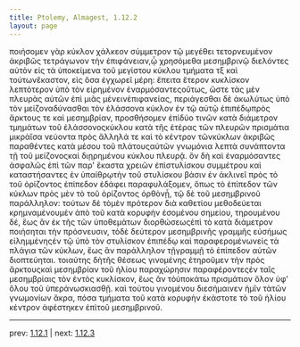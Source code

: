 ```yaml
---
title: Ptolemy, Almagest, 1.12.2
layout: page
---
```


ποιήσομεν γὰρ κύκλον χάλκεον σύμμετρον τῷ μεγέθει τετορνευμένον ἀκριβῶς τετράγωνον τὴν ἐπιφάνειαν,ᾧ χρησόμεθα μεσημβρινῷ διελόντες αὐτὸν εἰς τὰ ὑποκείμενα τοῦ μεγίστου κύκλου τμήματα τξ καὶ τούτωνἕκαστον, εἰς ὅσα ἐγχωρεῖ μέρη: ἔπειτα ἕτερον κυκλίσκον λεπτότερον ὑπὸ τὸν εἰρημένον ἐναρμόσαντεςοὕτως, ὥστε τὰς μὲν πλευρὰς αὐτῶν ἐπὶ μιᾶς μένεινἐπιφανείας, περιάγεσθαι δὲ ἀκωλύτως ὑπὸ τὸν μείζοναδύνασθαι τὸν ἐλάσσονα κύκλον ἐν τῷ αὐτῷ ἐπιπέδῳπρὸς ἄρκτους τε καὶ μεσημβρίαν, προσθήσομεν ἐπὶδύο τινῶν κατὰ διάμετρον τμημάτων τοῦ ἐλάσσονοςκύκλου κατὰ τῆς ἑτέρας τῶν πλευρῶν πρισμάτια μικρὰἴσα νεύοντα πρὸς ἄλληλά τε καὶ τὸ κέντρον τῶνκύκλων ἀκριβῶς παραθέντες κατὰ μέσου τοῦ πλάτουςαὐτῶν γνωμόνια λεπτὰ συνάπτοντα τῇ τοῦ μείζονοςκαὶ διῃρημένου κύκλου πλευρᾷ. ὃν δὴ καὶ ἐναρμόσαντες ἀσφαλῶς ἐπὶ τῶν παρ' ἕκαστα χρειῶν ἐπὶστυλίσκου συμμέτρου καὶ καταστήσαντες ἐν ὑπαίθρῳτὴν τοῦ στυλίσκου βάσιν ἐν ἀκλινεῖ πρὸς τὸ τοῦ ὁρίζοντος ἐπίπεδον ἐδάφει παραφυλάξομεν, ὅπως τὸ ἐπίπεδον τῶν κύκλων πρὸς μὲν τὸ τοῦ ὁρίζοντος ὀρθὸνᾖ, τῷ δὲ τοῦ μεσημβρινοῦ παράλληλον: τούτων δὲ τὸμὲν πρότερον διὰ καθετίου μεθοδεύεται κρημναμένουμὲν ἀπὸ τοῦ κατὰ κορυφὴν ἐσομένου σημείου, τηρουμένου δέ, ἕως ἂν ἐκ τῆς τῶν ὑποθεμάτων διορθώσεωςἐπὶ τὸ κατὰ διάμετρον ποιήσηται τὴν πρόσνευσιν, τὸδὲ δεύτερον μεσημβρινῆς γραμμῆς εὐσήμως εἰλημμένηςἐν τῷ ὑπὸ τὸν στυλίσκον ἐπιπέδῳ καὶ παραφερομένωνεἰς τὰ πλάγια τῶν κύκλων, ἕως ἂν παράλληλον τῇγραμμῇ τὸ ἐπίπεδον αὐτῶν διοπτεύηται. τοιαύτης δὴτῆς θέσεως γινομένης ἐτηροῦμεν τὴν πρὸς ἄρκτουςκαὶ μεσημβρίαν τοῦ ἡλίου παραχώρησιν παραφέροντεςἐν ταῖς μεσημβρίαις τὸν ἐντὸς κυκλίσκον, ἕως ἂν τὸὑποκάτω πρισμάτιον ὅλον ὑφ' ὅλου τοῦ ὑπεράνωσκιασθῇ. καὶ τούτου γινομένου διεσήμαινεν ἡμῖν τὰτῶν γνωμονίων ἄκρα, πόσα τμήματα τοῦ κατὰ κορυφὴν ἑκάστοτε τὸ τοῦ ἡλίου κέντρον ἀφέστηκεν ἐπὶτοῦ μεσημβρινοῦ.

---

prev: [1.12.1](../1.12.1/) | next: [1.12.3](../1.12.3/)

